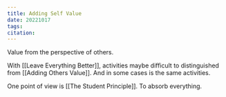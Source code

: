 ```yaml
---
title: Adding Self Value
date: 20221017
tags: 
citation: 
---
```

Value from the perspective of others.

With [[Leave Everything Better]], activities maybe difficult to distinguished from [[Adding Others Value]]. And in some cases is the same activities.

One point of view is [[The Student Principle]]. To absorb everything. 

